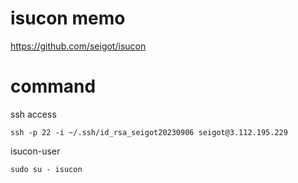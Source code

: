 # isucon memo

https://github.com/seigot/isucon

# command

ssh access

```
ssh -p 22 -i ~/.ssh/id_rsa_seigot20230906 seigot@3.112.195.229
```

isucon-user

```
sudo su - isucon
```
